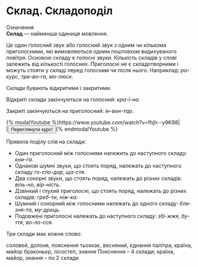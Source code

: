 # Склад. Складоподіл

<div class="eoz-wrap">
<span class="eoz">Означення</span>
<div class="eoz-text">
<b>Склад</b> — найменша одиниця мовлення.
</div>
</div>

Це один голосний звук або голосний звук з одним чи кiлькома приголосними, якi вимовляються одним поштовхом видихуваного повiтря. Основою складу є голоснi звуки. Кiлькiсть складiв у словi залежить вiд кiлькостi голосних. Приголоснi не є складотворними i можуть стояти у складi перед голосним чи пiсля нього. Наприклад: *ра-курс*, *три-во-га*, *мо-люск*.

Склади бувають вiдкритими i закритими.

Вiдкритi склади закiнчуються на голосний: *кра-ї-на*.

Закритi закiнчуються на приголосний: *iн-вен-тар*.

<div>
{% modalYoutube %}https://www.youtube.com/watch?v=fhjh--y9K88|
<div class="popup" style="background-image: url('https://cdn.rawgit.com/chudaol/ed-era-book-ukr/master/pics/1/sklad.png');">
  <div id="youtube-logo">
  </div>
</div>
|<a href="https://study.ed-era.com/courses/EdEra/U101/u101/about"><button class="but">Переглянути курс!</button></a>{% endmodalYoutube %}
</div>

Привила подiлу слiв на склади:
 * Один приголосний мiж голосними належить до наступного складу: *кни-га*.
 * Однаковi шумнi звуки, що стоять поряд, належать до наступного складу *го-спо-дар*, *ща-стя*.
 * Два сонорнi звуки, що стоять поряд, належать до рiзних складiв: *вiль-но*, *вiр-нiсть*.
 * Дзвiнкий i глухий приголоснi, що стоять поряд, належать до рiзних складiв: *греб-ти*, *нiж-ка*.
 * Шумний i сонорний мiж голосними належать до одного складу: *бли-зня-та*, *му-дрець*.
 * Подовженi приголоснi належать до наступного складу: *збi-жжя*, *бу-ття*, *во-ло-сся*.
 


<quiz correctLabel="correct" incorrectLabel="incorrect" checkLabel="check">
    <question text="">
        <p>Три склади має кожне слово:</p>
        <answer>соловей, долоня, пояснення</answer>
        <answer corret>тьохкає, весняний, єднання </answer>
        <answer>палітра, країна, майор</answer>
        <answer>браконьєр, лісостеп, знання</answer>
        <explanation>
        Пояснення – 4 склади; країна, майор, знання – по 2 склади
        </explanation>
    </question>
</quiz>
